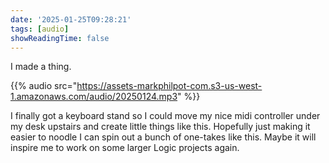 ```yaml
---
date: '2025-01-25T09:28:21'
tags: [audio]
showReadingTime: false
---
```


I made a thing.

{{% audio src="https://assets-markphilpot-com.s3-us-west-1.amazonaws.com/audio/20250124.mp3" %}}

I finally got a keyboard stand so I could move my nice midi controller under my desk upstairs and create little things like this. Hopefully just making it easier to noodle I can spin out a bunch of one-takes like this.  Maybe it will inspire me to work on some larger Logic projects again.
